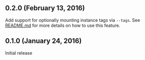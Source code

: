 ## 0.2.0 (February 13, 2016)

Add support for optionally mounting instance tags via `--tags`. See
[README.md](README.md) for more details on how to use this feature.

## 0.1.0 (January 24, 2016)

Initial release
